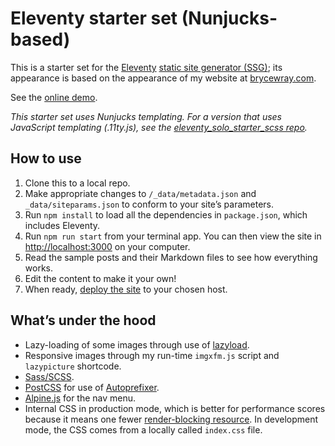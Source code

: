 # Eleventy starter set (Nunjucks-based)

This is a starter set for the [Eleventy](https://11ty.dev) [static site generator (SSG)](https://staticgen.com); its appearance is based on the appearance of my website at [brycewray.com](https://brycewray.com).

See the [online demo](https://eleventy-solo-starter-njk-scss.vercel.app/).

*This starter set uses Nunjucks templating. For a version that uses JavaScript templating (.11ty.js), see the [eleventy_solo_starter_scss repo](https://github.com/brycewray/eleventy_solo_starter_scss).*

## How to use

1. Clone this to a local repo.
2. Make appropriate changes to `/_data/metadata.json` and `_data/siteparams.json` to conform to your site’s parameters.
3. Run `npm install` to load all the dependencies in `package.json`, which includes Eleventy.
4. Run `npm run start` from your terminal app. You can then view the site in [http://localhost:3000](http://localhost:3000) on your computer.
5. Read the sample posts and their Markdown files to see how everything works.
6. Edit the content to make it your own!
7. When ready, [deploy the site](https://www.11ty.dev/docs/tutorials/#put-it-on-the-web) to your chosen host.

## What’s under the hood

- Lazy-loading of some images through use of [lazyload](https://github.com/verlok/vanilla-lazyload).
- Responsive images through my run-time `imgxfm.js` script and `lazypicture` shortcode.
- [Sass/SCSS](https://sass-lang.com).
- [PostCSS](https://postcss.org) for use of [Autoprefixer](https://github.com/postcss/autoprefixer).
- [Alpine.js](https://github.com/alpinejs/alpine) for the nav menu.
- Internal CSS in production mode, which is better for performance scores because it means one fewer [render-blocking resource](https://web.dev/render-blocking-resources/). In development mode, the CSS comes from a locally called `index.css` file.